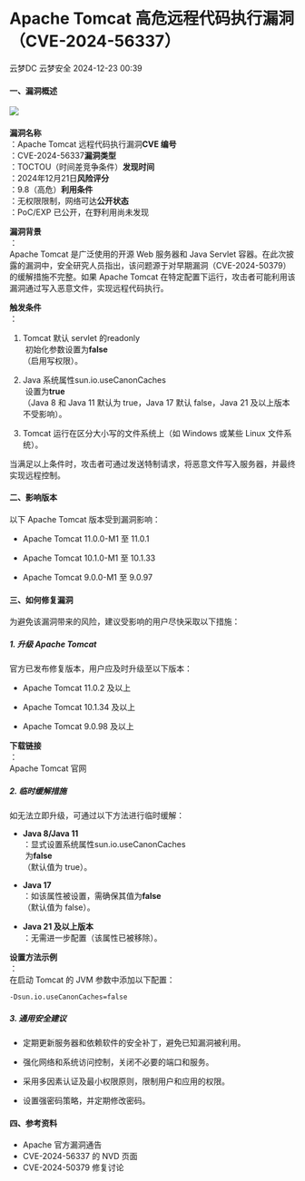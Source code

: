 #  Apache Tomcat 高危远程代码执行漏洞（CVE-2024-56337）   
云梦DC  云梦安全   2024-12-23 00:39  
  
#### 一、漏洞概述  
  
![](https://mmbiz.qpic.cn/mmbiz_png/ndxZsFvkmpxqdIuYP1zscPk7a30Pss9hibSltfkMl2HOic0gMTYVG6IgwmatT2Oib6DNNgISslOIa9v5EPOibBfF5Q/640?wx_fmt=png&from=appmsg "")  
####   
  
**漏洞名称**  
：Apache Tomcat 远程代码执行漏洞**CVE 编号**  
：CVE-2024-56337**漏洞类型**  
：TOCTOU（时间差竞争条件）**发现时间**  
：2024年12月21日**风险评分**  
：9.8（高危）**利用条件**  
：无权限限制，网络可达**公开状态**  
：PoC/EXP 已公开，在野利用尚未发现  
  
**漏洞背景**  
：  
Apache Tomcat 是广泛使用的开源 Web 服务器和 Java Servlet 容器。在此次披露的漏洞中，安全研究人员指出，该问题源于对早期漏洞（CVE-2024-50379）的缓解措施不完整。如果 Apache Tomcat 在特定配置下运行，攻击者可能利用该漏洞通过写入恶意文件，实现远程代码执行。  
  
**触发条件**  
：  
1. Tomcat 默认 servlet 的readonly  
 初始化参数设置为**false**  
（启用写权限）。  
  
1. Java 系统属性sun.io.useCanonCaches  
 设置为**true**  
（Java 8 和 Java 11 默认为 true，Java 17 默认 false，Java 21 及以上版本不受影响）。  
  
1. Tomcat 运行在区分大小写的文件系统上（如 Windows 或某些 Linux 文件系统）。  
  
当满足以上条件时，攻击者可通过发送特制请求，将恶意文件写入服务器，并最终实现远程控制。  
#### 二、影响版本  
  
以下 Apache Tomcat 版本受到漏洞影响：  
- Apache Tomcat 11.0.0-M1 至 11.0.1  
  
- Apache Tomcat 10.1.0-M1 至 10.1.33  
  
- Apache Tomcat 9.0.0-M1 至 9.0.97  
  
#### 三、如何修复漏洞  
  
为避免该漏洞带来的风险，建议受影响的用户尽快采取以下措施：  
##### 1. 升级 Apache Tomcat  
  
官方已发布修复版本，用户应及时升级至以下版本：  
- Apache Tomcat 11.0.2 及以上  
  
- Apache Tomcat 10.1.34 及以上  
  
- Apache Tomcat 9.0.98 及以上  
  
**下载链接**  
：  
Apache Tomcat 官网  
##### 2. 临时缓解措施  
  
如无法立即升级，可通过以下方法进行临时缓解：  
- **Java 8/Java 11**  
：显式设置系统属性sun.io.useCanonCaches  
 为**false**  
（默认值为 true）。  
  
- **Java 17**  
：如该属性被设置，需确保其值为**false**  
（默认值为 false）。  
  
- **Java 21 及以上版本**  
：无需进一步配置（该属性已被移除）。  
  
**设置方法示例**  
：  
在启动 Tomcat 的 JVM 参数中添加以下配置：  
```
-Dsun.io.useCanonCaches=false
```  
##### 3. 通用安全建议  
- 定期更新服务器和依赖软件的安全补丁，避免已知漏洞被利用。  
  
- 强化网络和系统访问控制，关闭不必要的端口和服务。  
  
- 采用多因素认证及最小权限原则，限制用户和应用的权限。  
  
- 设置强密码策略，并定期修改密码。  
  
#### 四、参考资料  
- Apache 官方漏洞通告  
- CVE-2024-56337 的 NVD 页面  
- CVE-2024-50379 修复讨论  
